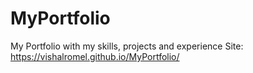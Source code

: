 # MyPortfolio
 My Portfolio with my skills, projects and experience
Site: https://vishalromel.github.io/MyPortfolio/
